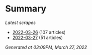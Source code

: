 # Summary
*Latest scrapes*
* [2022-03-26](https://github.com/nuuuwan/news_lk/blob/data/news_lk.2022-03-26.json) (107 articles)
* [2022-03-27](https://github.com/nuuuwan/news_lk/blob/data/news_lk.2022-03-27.json) (51 articles)

*Generated at 03:09PM, March 27, 2022*